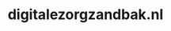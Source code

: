 ---
layout: post
title:  "digitalezorgzandbak.nl"
internal_url:  "/data/digitalezorgzandbak.nl.html"
categories: dutchgov
---